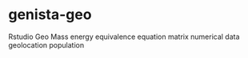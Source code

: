 # genista-geo
Rstudio Geo Mass energy equivalence equation matrix numerical data geolocation population

